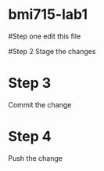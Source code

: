 # bmi715-lab1

#Step one 
edit this file

#Step 2
Stage the changes 

# Step 3
Commit the change 

# Step 4 

Push the change  